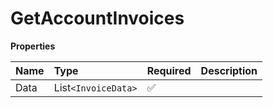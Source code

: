 # GetAccountInvoices

**Properties**

| Name | Type              | Required | Description |
| :--- | :---------------- | :------- | :---------- |
| Data | List`<InvoiceData>` | ✅       |             |

<!-- This file was generated by liblab | https://liblab.com/ -->
